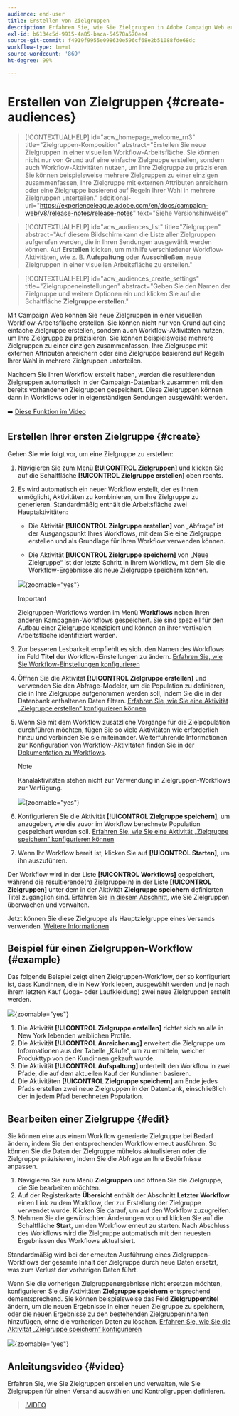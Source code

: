 ```yaml
---
audience: end-user
title: Erstellen von Zielgruppen
description: Erfahren Sie, wie Sie Zielgruppen in Adobe Campaign Web erstellen.
exl-id: b6134c5d-9915-4a85-baca-54578a570ee4
source-git-commit: f4919f9955e098630e596cf68e2b51088fde68dc
workflow-type: tm+mt
source-wordcount: '869'
ht-degree: 99%

---
```


# Erstellen von Zielgruppen {#create-audiences}

>[!CONTEXTUALHELP]
>id="acw_homepage_welcome_rn3"
>title="Zielgruppen-Komposition"
>abstract="Erstellen Sie neue Zielgruppen in einer visuellen Workflow-Arbeitsfläche. Sie können nicht nur von Grund auf eine einfache Zielgruppe erstellen, sondern auch Workflow-Aktivitäten nutzen, um Ihre Zielgruppe zu präzisieren. Sie können beispielsweise mehrere Zielgruppen zu einer einzigen zusammenfassen, Ihre Zielgruppe mit externen Attributen anreichern oder eine Zielgruppe basierend auf Regeln Ihrer Wahl in mehrere Zielgruppen unterteilen."
>additional-url="https://experienceleague.adobe.com/en/docs/campaign-web/v8/release-notes/release-notes" text="Siehe Versionshinweise"

>[!CONTEXTUALHELP]
>id="acw_audiences_list"
>title="Zielgruppen"
>abstract="Auf diesem Bildschirm kann die Liste aller Zielgruppen aufgerufen werden, die in Ihren Sendungen ausgewählt werden können. Auf **Erstellen** klicken, um mithilfe verschiedener Workflow-Aktivitäten, wie z. B. **Aufspaltung** oder **Ausschließen**, neue Zielgruppen in einer visuellen Arbeitsfläche zu erstellen."

>[!CONTEXTUALHELP]
>id="acw_audiences_create_settings"
>title="Zielgruppeneinstellungen"
>abstract="Geben Sie den Namen der Zielgruppe und weitere Optionen ein und klicken Sie auf die Schaltfläche **Zielgruppe erstellen**."

Mit Campaign Web können Sie neue Zielgruppen in einer visuellen Workflow-Arbeitsfläche erstellen. Sie können nicht nur von Grund auf eine einfache Zielgruppe erstellen, sondern auch Workflow-Aktivitäten nutzen, um Ihre Zielgruppe zu präzisieren. Sie können beispielsweise mehrere Zielgruppen zu einer einzigen zusammenfassen, Ihre Zielgruppe mit externen Attributen anreichern oder eine Zielgruppe basierend auf Regeln Ihrer Wahl in mehrere Zielgruppen unterteilen.

Nachdem Sie Ihren Workflow erstellt haben, werden die resultierenden Zielgruppen automatisch in der Campaign-Datenbank zusammen mit den bereits vorhandenen Zielgruppen gespeichert. Diese Zielgruppen können dann in Workflows oder in eigenständigen Sendungen ausgewählt werden.

➡️ [Diese Funktion im Video](#video)

## Erstellen Ihrer ersten Zielgruppe {#create}

Gehen Sie wie folgt vor, um eine Zielgruppe zu erstellen:

1. Navigieren Sie zum Menü **[!UICONTROL Zielgruppen]** und klicken Sie auf die Schaltfläche **[!UICONTROL Zielgruppe erstellen]** oben rechts.

1. Es wird automatisch ein neuer Workflow erstellt, der es Ihnen ermöglicht, Aktivitäten zu kombinieren, um Ihre Zielgruppe zu generieren. Standardmäßig enthält die Arbeitsfläche zwei Hauptaktivitäten:

   * Die Aktivität **[!UICONTROL Zielgruppe erstellen]** von „Abfrage“ ist der Ausgangspunkt Ihres Workflows, mit dem Sie eine Zielgruppe erstellen und als Grundlage für Ihren Workflow verwenden können.

   * Die Aktivität **[!UICONTROL Zielgruppe speichern]** von „Neue Zielgruppe“ ist der letzte Schritt in Ihrem Workflow, mit dem Sie die Workflow-Ergebnisse als neue Zielgruppe speichern können.

   ![](assets/create-audience-blank.png){zoomable=&quot;yes&quot;}

   >[!IMPORTANT]
   >
   >Zielgruppen-Workflows werden im Menü **Workflows** neben Ihren anderen Kampagnen-Workflows gespeichert. Sie sind speziell für den Aufbau einer Zielgruppe konzipiert und können an ihrer vertikalen Arbeitsfläche identifiziert werden.

1. Zur besseren Lesbarkeit empfiehlt es sich, den Namen des Workflows im Feld **Titel** der Workflow-Einstellungen zu ändern. [Erfahren Sie, wie Sie Workflow-Einstellungen konfigurieren](../workflows/workflow-settings.md)

1. Öffnen Sie die Aktivität **[!UICONTROL Zielgruppe erstellen]** und verwenden Sie den Abfrage-Modeler, um die Population zu definieren, die in Ihre Zielgruppe aufgenommen werden soll, indem Sie die in der Datenbank enthaltenen Daten filtern. [Erfahren Sie, wie Sie eine Aktivität „Zielgruppe erstellen“ konfigurieren können](../workflows/activities/build-audience.md)

1. Wenn Sie mit dem Workflow zusätzliche Vorgänge für die Zielpopulation durchführen möchten, fügen Sie so viele Aktivitäten wie erforderlich hinzu und verbinden Sie sie miteinander. Weiterführende Informationen zur Konfiguration von Workflow-Aktivitäten finden Sie in der [Dokumentation zu Workflows](../workflows/activities/about-activities.md).

   >[!NOTE]
   >
   >Kanalaktivitäten stehen nicht zur Verwendung in Zielgruppen-Workflows zur Verfügung.

   ![](assets/audience-creation-canvas.png){zoomable=&quot;yes&quot;}

1. Konfigurieren Sie die Aktivität **[!UICONTROL Zielgruppe speichern]**, um anzugeben, wie die zuvor im Workflow berechnete Population gespeichert werden soll. [Erfahren Sie, wie Sie eine Aktivität „Zielgruppe speichern“ konfigurieren können](../workflows/activities/save-audience.md)

1. Wenn Ihr Workflow bereit ist, klicken Sie auf **[!UICONTROL Starten]**, um ihn auszuführen.

Der Workflow wird in der Liste **[!UICONTROL Workflows]** gespeichert, während die resultierende(n) Zielgruppe(n) in der Liste **[!UICONTROL Zielgruppen]** unter dem in der Aktivität **Zielgruppe speichern** definierten Titel zugänglich sind. Erfahren Sie [in diesem Abschnitt](manage-audience.md), wie Sie Zielgruppen überwachen und verwalten.

Jetzt können Sie diese Zielgruppe als Hauptzielgruppe eines Versands verwenden. [Weitere Informationen](add-audience.md)

## Beispiel für einen Zielgruppen-Workflow {#example}

Das folgende Beispiel zeigt einen Zielgruppen-Workflow, der so konfiguriert ist, dass Kundinnen, die in New York leben, ausgewählt werden und je nach ihrem letzten Kauf (Joga- oder Laufkleidung) zwei neue Zielgruppen erstellt werden.

![](assets/audiences-example.png){zoomable=&quot;yes&quot;}

1. Die Aktivität **[!UICONTROL Zielgruppe erstellen]** richtet sich an alle in New York lebenden weiblichen Profile.
1. Die Aktivität **[!UICONTROL Anreicherung]** erweitert die Zielgruppe um Informationen aus der Tabelle „Käufe“, um zu ermitteln, welcher Produkttyp von den Kundinnen gekauft wurde.
1. Die Aktivität **[!UICONTROL Aufspaltung]** unterteilt den Workflow in zwei Pfade, die auf dem aktuellen Kauf der Kundinnen basieren.
1. Die Aktivitäten **[!UICONTROL Zielgruppe speichern]** am Ende jedes Pfads erstellen zwei neue Zielgruppen in der Datenbank, einschließlich der in jedem Pfad berechneten Population.

## Bearbeiten einer Zielgruppe {#edit}

Sie können eine aus einem Workflow generierte Zielgruppe bei Bedarf ändern, indem Sie den entsprechenden Workflow erneut ausführen. So können Sie die Daten der Zielgruppe mühelos aktualisieren oder die Zielgruppe präzisieren, indem Sie die Abfrage an Ihre Bedürfnisse anpassen.

1. Navigieren Sie zum Menü **Zielgruppen** und öffnen Sie die Zielgruppe, die Sie bearbeiten möchten.
1. Auf der Registerkarte **Übersicht** enthält der Abschnitt **Letzter Workflow** einen Link zu dem Workflow, der zur Erstellung der Zielgruppe verwendet wurde. Klicken Sie darauf, um auf den Workflow zuzugreifen.
1. Nehmen Sie die gewünschten Änderungen vor und klicken Sie auf die Schaltfläche **Start**, um den Workflow erneut zu starten. Nach Abschluss des Workflows wird die Zielgruppe automatisch mit den neuesten Ergebnissen des Workflows aktualisiert.

Standardmäßig wird bei der erneuten Ausführung eines Zielgruppen-Workflows der gesamte Inhalt der Zielgruppe durch neue Daten ersetzt, was zum Verlust der vorherigen Daten führt.

Wenn Sie die vorherigen Zielgruppenergebnisse nicht ersetzen möchten, konfigurieren Sie die Aktivitäten **Zielgruppe speichern** entsprechend dementsprechend. Sie können beispielsweise das Feld **Zielgruppentitel** ändern, um die neuen Ergebnisse in einer neuen Zielgruppe zu speichern, oder die neuen Ergebnisse zu den bestehenden Zielgruppeninhalten hinzufügen, ohne die vorherigen Daten zu löschen. [Erfahren Sie, wie Sie die Aktivität „Zielgruppe speichern“ konfigurieren](../workflows/activities/save-audience.md)

![](assets/edit-audience-save.png){zoomable=&quot;yes&quot;}

## Anleitungsvideo {#video}

Erfahren Sie, wie Sie Zielgruppen erstellen und verwalten, wie Sie Zielgruppen für einen Versand auswählen und Kontrollgruppen definieren.

>[!VIDEO](https://video.tv.adobe.com/v/3425861?quality=12)
